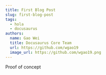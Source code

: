 ```yaml
---
title: First Blog Post
slug: first-blog-post
tags:
  - hola
  - docusaurus
authors:
  name: Gao Wei
  title: Docusaurus Core Team
  url: https://github.com/wgao19
  image_url: https://github.com/wgao19.png
---
```

Proof of concept